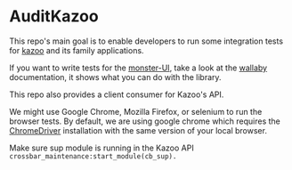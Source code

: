 # AuditKazoo

This repo's main goal is to enable developers to run some integration tests for [kazoo](https://github.com/2600hz/kazoo) and its family applications.

If you want to write tests for the [monster-UI](https://github.com/2600hz/monster-ui), take a look at the [wallaby](https://github.com/elixir-wallaby/wallaby) documentation, it shows what you can do with the library.

This repo also provides a client consumer for Kazoo's API.

We might use Google Chrome, Mozilla Firefox, or selenium to run the browser tests. By default, we are using google chrome
which requires the [ChromeDriver](https://chromedriver.chromium.org/downloads) installation with the same version of your local browser.

Make sure sup module is running in the Kazoo API
`crossbar_maintenance:start_module(cb_sup).`
